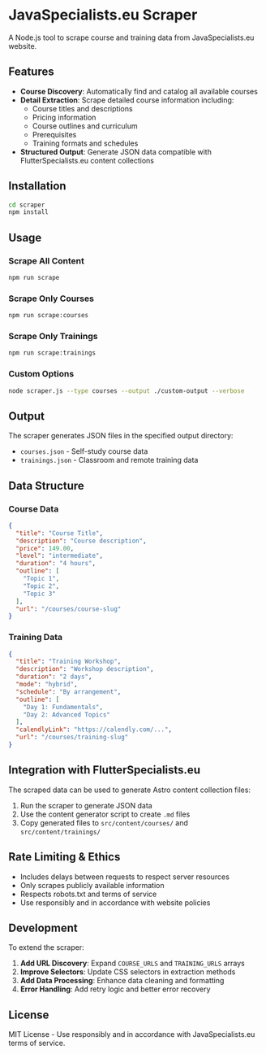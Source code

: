# JavaSpecialists.eu Scraper

A Node.js tool to scrape course and training data from JavaSpecialists.eu website.

## Features

- **Course Discovery**: Automatically find and catalog all available courses
- **Detail Extraction**: Scrape detailed course information including:
  - Course titles and descriptions
  - Pricing information
  - Course outlines and curriculum
  - Prerequisites
  - Training formats and schedules
- **Structured Output**: Generate JSON data compatible with FlutterSpecialists.eu content collections

## Installation

```bash
cd scraper
npm install
```

## Usage

### Scrape All Content
```bash
npm run scrape
```

### Scrape Only Courses
```bash
npm run scrape:courses
```

### Scrape Only Trainings
```bash
npm run scrape:trainings
```

### Custom Options
```bash
node scraper.js --type courses --output ./custom-output --verbose
```

## Output

The scraper generates JSON files in the specified output directory:

- `courses.json` - Self-study course data
- `trainings.json` - Classroom and remote training data

## Data Structure

### Course Data
```json
{
  "title": "Course Title",
  "description": "Course description",
  "price": 149.00,
  "level": "intermediate",
  "duration": "4 hours",
  "outline": [
    "Topic 1",
    "Topic 2",
    "Topic 3"
  ],
  "url": "/courses/course-slug"
}
```

### Training Data
```json
{
  "title": "Training Workshop",
  "description": "Workshop description",
  "duration": "2 days",
  "mode": "hybrid",
  "schedule": "By arrangement",
  "outline": [
    "Day 1: Fundamentals",
    "Day 2: Advanced Topics"
  ],
  "calendlyLink": "https://calendly.com/...",
  "url": "/courses/training-slug"
}
```

## Integration with FlutterSpecialists.eu

The scraped data can be used to generate Astro content collection files:

1. Run the scraper to generate JSON data
2. Use the content generator script to create `.md` files
3. Copy generated files to `src/content/courses/` and `src/content/trainings/`

## Rate Limiting & Ethics

- Includes delays between requests to respect server resources
- Only scrapes publicly available information
- Respects robots.txt and terms of service
- Use responsibly and in accordance with website policies

## Development

To extend the scraper:

1. **Add URL Discovery**: Expand `COURSE_URLS` and `TRAINING_URLS` arrays
2. **Improve Selectors**: Update CSS selectors in extraction methods
3. **Add Data Processing**: Enhance data cleaning and formatting
4. **Error Handling**: Add retry logic and better error recovery

## License

MIT License - Use responsibly and in accordance with JavaSpecialists.eu terms of service.